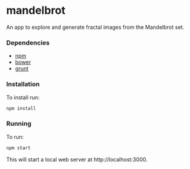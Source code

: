 # mandelbrot

An app to explore and generate fractal images from the Mandelbrot set.

### Dependencies

* [npm](http://npmjs.org)
* [bower](http://bower.io)
* [grunt](http://gruntjs.com)

### Installation

To install run:

```bash
npm install
```

### Running

To run:

```bash
npm start
```

This will start a local web server at http://localhost:3000.
